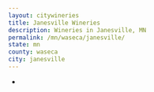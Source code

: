 ```yaml
---
layout: citywineries
title: Janesville Wineries
description: Wineries in Janesville, MN
permalink: /mn/waseca/janesville/
state: mn
county: waseca
city: janesville
---
```

-
